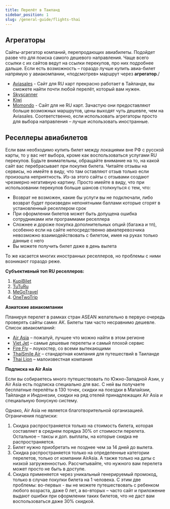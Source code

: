 ```yaml
---
title: Перелёт в Таиланд
sidebar_position: 1
slug: /general-guide/flights-thai
---
```


## Агрегаторы

Сайты-агрегатор компаний, перепродающих авиабилеты. Подойдет разве что для поиска самого дешевого направления. Чаще всего ссылки с их сайтов ведут на ссылки перекупов, про них подробнее дальше. Если есть возможность – гораздо лучше купить авиа-билет напрямую у авиакомпании, «подсмотрев» маршрут через **агрегатор**./
- [Aviasales](https://www.aviasales.ru/) - Сайт для RU карт прекрасно работает в Тайланде, вы сможете найти почти любой перелёт, который вам нужен.
- [Skyscanner](https://www.skyscanner.co.th/?previousCultureSource=GEO_LOCATION&redirectedFrom=www.skyscanner.net)
- [Kiwi](https://www.kiwi.com/en/)
- [Momondo](https://www.momondo.com/) - Сайт для не RU карт. Зачастую они предоставляют больше возможных маршрутов, цены выходят чуть дешевле, чем на Aviasales. Соответственно, если использовать агрегаторы просто для выбора направления – лучше использовать иностранные.


## Реселлеры авиабилетов

Если вам необходимо купить билет между локациями вне РФ с русской карты, то у вас нет выбора, кроме как воспользоваться услугами RU перекупов. Будьте внимательны, обращайте внимание на то, на какой сайт вас перебрасывает при покупке билета. Читайте отзывы на сервисы, но имейте в виду, что там оставляют отзыв только если произошла неприятность. Из-за этого сайты с отзывами создают чрезмерно негативную картину. Просто имейте в виду, что при использовании перекупов больше шансов столкнуться с тем, что:

- Возврат не возможен, какие бы услуги вы не подключали, либо возврат будет произведен непонятными баллами которые сгорят в установленный реселлером срок
- При оформлении билетов может быть допущена ошибка сотрудниками или программами реселлера
- Сложнее и дороже покупка дополнительных опций (багажа и тп), особенно если на сайте непосредственно авиаперевозчика невозможно взаимодействовать с билетом, имея на руках только данные с него
- Вы можете получить билет даже в день вылета

То же касается многих иностранных реселлеров, но проблемы с ними возникают гораздо реже.

**Субъективный топ RU реселлеров:**

1.	[KupiBilet](https://irecommend.ru/content/sait-kupibiletru?new=1 )
2.	[TuTuRu](https://irecommend.ru/content/tuturu-avia-i-zhd-bilety?new=1)
3.	[MeGoTravel](https://irecommend.ru/content/megotravel-1 )
4.	[OneTwoTrip](https://irecommend.ru/content/onetwotripcom-bilety-lain?new=1 )

**Азиатские авиакомпании**

Планируя перелет в рамках стран ASEAN желательно в первую очередь проверять сайты самих АК. Билеты там часто несравнимо дешевле. Список авиакомпаний:

-	[Air Asia](https://www.airasia.com/aa/campaign/en/gb/superplus.html) – пожалуй, лучшее что можно найти в этом регионе
-	[Viet Jet](https://www.vietjetair.com/th) – самые дешевые перелеты и самый плохой сервис
-	[Fire Fly](https://www.fireflyz.com.my/) – лоукостер, со всеми вытекающими
-	[ThaiSmile Air](https://www.thaismileair.com/) – стандартная компания для путешествий в Таиланде
-	[Thai Lion](https://lionairthai.com/en/) – малоизвестная компания

**Подписка на Air Asia**

Если вы собираетесь много путешествовать по Южно-Западной Азии, у Air Asia есть подписка специально для вас. С ней вы получаете бесплатные перелёты в 130 точек, скидки на поездки в Малайзии, Тайланде и Индонезии, скидки на ряд отелей принадлежащих Air Asia и специальную бонусную систему.

Однако, Air Asia не является благотворительной организацией. Ограничения подписки:

1.	Скидка распространяется только на стоимость билета, которая составляет в среднем порядка 30% от стоимости перелета. Остальное – таксы и доп. выплаты, на которые скидка не распространяется.
2.	Билет нужно приобретать не позднее чем за 14 дней до вылета.
3.	Скидка распространяется только на определенные категории перелетов, только от компании AirAsia. А также только на даты с низкой загруженностью. Рассчитывайте, что нужного вам перелета может просто не быть в доступе.
4.	Скидка применяется через уникальный генерируемый промокод, только в случае покупки билета на 1 человека. С этим две проблемы: во-первых - вы не можете путешествовать с ребенком любого возраста, даже 0 лет, а во-вторых – часто сайт и приложение выдают ошибки при оформлении таких билетов, что не даст вам воспользоваться даже 30% скидкой.

